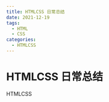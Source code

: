 ```yaml
---
title: HTMLCSS 日常总结
date: 2021-12-19
tags:
  - HTML
  - CSS
categories:
  - HTMLCSS
---
```


# HTMLCSS 日常总结

HTMLCSS
